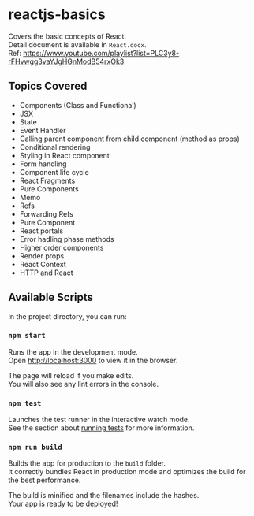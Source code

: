 # reactjs-basics

Covers the basic concepts of React.<br>
Detail document is available in `React.docx`.<br>
Ref: https://www.youtube.com/playlist?list=PLC3y8-rFHvwgg3vaYJgHGnModB54rxOk3

## Topics Covered
- Components (Class and Functional)
- JSX
- State
- Event Handler
- Calling parent component from child component (method as props)
- Conditional rendering
- Styling in React component
- Form handling
- Component life cycle
- React Fragments
- Pure Components
- Memo
- Refs
- Forwarding Refs
- Pure Component
- React portals
- Error hadling phase methods
- Higher order components
- Render props
- React Context
- HTTP and React

## Available Scripts

In the project directory, you can run:

### `npm start`

Runs the app in the development mode.<br />
Open [http://localhost:3000](http://localhost:3000) to view it in the browser.

The page will reload if you make edits.<br />
You will also see any lint errors in the console.

### `npm test`

Launches the test runner in the interactive watch mode.<br />
See the section about [running tests](https://facebook.github.io/create-react-app/docs/running-tests) for more information.

### `npm run build`

Builds the app for production to the `build` folder.<br />
It correctly bundles React in production mode and optimizes the build for the best performance.

The build is minified and the filenames include the hashes.<br />
Your app is ready to be deployed!
